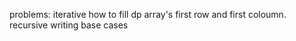 problems:
iterative
how to fill dp array's first row and first coloumn.
​
recursive
writing base cases
​